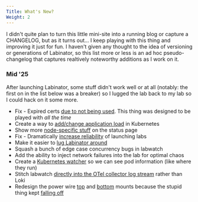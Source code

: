 ```yaml
---
Title: What's New?
Weight: 2
---
```


I didn't quite plan to turn this little mini-site into a running blog or capture a CHANGELOG, but as it turns out... I keep playing with this thing and improving it just for fun.
I haven't given any thought to the idea of versioning or generations of Labinator, so this list more or less is an ad hoc pseudo-changelog that captures realtively noteworthy additions as I work on it.

### Mid '25
After launching Labinator, some stuff didn't work well or at all (notably: the first on in the list below was a breaker) so I lugged the lab back to my lab so I could hack on it some more.
* Fix - Expired certs [due to not being used](../improve/#expired-certs). This thing was designed to be played with *all the time*
* Create a way to [add/change application load](../improve/#add-load) in Kubernetes
* Show more [node-specific stuff](../improve/#status-page-node-alignment) on the status page
* Fix - Dramatically [increase reliability](../improve/#boot-up-reliability) of launching labs
* Make it easier to [lug Labinator around](../models/carry-handle/)
* Squash a bunch of edge case concurrency bugs in labwatch
* Add the ability to inject network failures into the lab for optimal chaos
* Create a [Kubernetes watcher](https://github.com/DRuggeri/labinator_labwatch/commit/1894b9112b614404f0732d5cb675c9644abdfb45) so we can see pod information (like where they run)
* Stitch labwatch [directly into the OTel collector log stream](improve/#log-stream-reliability) rather than Loki
* Redesign the power wire [top](../models/power-wire-cover-top/) and [bottom](models/power-wire-cover-bottom/) mounts because the stupid thing kept [falling off](https://www.youtube.com/watch?v=3m5qxZm_JqM)